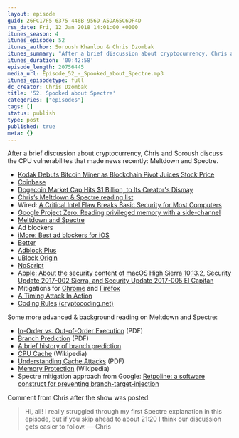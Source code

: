 ```yaml
---
layout: episode
guid: 26FC17F5-6375-446B-956D-A5DA65C6DF4D
rss_date: Fri, 12 Jan 2018 14:01:00 +0000
itunes_season: 4
itunes_episode: 52
itunes_author: Soroush Khanlou & Chris Dzombak
itunes_summary: "After a brief discussion about cryptocurrency, Chris and Soroush discuss the CPU vulnerabilites that made news recently: Meltdown and Spectre."
itunes_duration: '00:42:58'
episode_length: 20756445
media_url: Episode_52_-_Spooked_about_Spectre.mp3
itunes_episodetype: full
dc_creator: Chris Dzombak
title: '52. Spooked about Spectre'
categories: ["episodes"]
tags: []
status: publish
type: post
published: true
meta: {}
---
```

After a brief discussion about cryptocurrency, Chris and Soroush discuss the CPU vulnerabilites that made news recently: Meltdown and Spectre.

- [Kodak Debuts Bitcoin Miner as Blockchain Pivot Juices Stock Price](https://www.coindesk.com/kodak-is-also-backing-a-new-bitcoin-mining-service/)
- [Coinbase](https://www.coinbase.com/)
- [Dogecoin Market Cap Hits $1 Billion, to Its Creator's Dismay](https://www.coindesk.com/dogecoin-market-cap-hits-1-billion-creators-dismay/)
- [Chris’s Meltdown & Spectre reading list](https://www.dzombak.com/blog/2018/01/Reading-List--Meltdown-and-Spectre.html)
- Wired: [A Critical Intel Flaw Breaks Basic Security for Most Computers](https://www.wired.com/story/critical-intel-flaw-breaks-basic-security-for-most-computers/)
- [Google Project Zero: Reading privileged memory with a side-channel](https://googleprojectzero.blogspot.com/2018/01/reading-privileged-memory-with-side.html)
- [Meltdown and Spectre](https://meltdownattack.com/)
- Ad blockers
- [iMore: Best ad blockers for iOS](https://www.imore.com/best-ad-blockers-iphone-and-ipad)
- [Better](https://better.fyi/)
- [Adblock Plus](https://adblockplus.org/)
- [uBlock Origin](https://chrome.google.com/webstore/detail/ublock-origin/cjpalhdlnbpafiamejdnhcphjbkeiagm?hl=en)
- [NoScript](https://noscript.net/)
- [Apple: About the security content of macOS High Sierra 10.13.2, Security Update 2017-002 Sierra, and Security Update 2017-005 El Capitan](https://support.apple.com/en-gb/HT208331)
- Mitigations for [Chrome](https://sites.google.com/a/chromium.org/dev/Home/chromium-security/ssca) and [Firefox](https://blog.mozilla.org/security/2018/01/03/mitigations-landing-new-class-timing-attack/)
- [A Timing Attack In Action](http://verboselogging.com/2012/08/20/a-timing-attack-in-action)
- [Coding Rules](https://cryptocoding.net/index.php/Coding_rules) [](https://cryptocoding.net/index.php/Coding_rules) [(](https://cryptocoding.net/index.php/Coding_rules)[cryptocoding.net)](https://cryptocoding.net/index.php/Coding_rules)

Some more advanced & background reading on Meltdown and Spectre:

- [In-Order vs. Out-of-Order Execution](https://courses.cs.washington.edu/courses/csep548/06au/lectures/introOOO.pdf) (PDF)
- [Branch Prediction](https://courses.cs.washington.edu/courses/csep548/06au/lectures/branchPred.pdf) (PDF)
- [A brief history of branch prediction](https://danluu.com/branch-prediction/)
- [CPU Cache](https://en.wikipedia.org/wiki/CPU_cache) (Wikipedia)
- [Understanding Cache Attacks](https://www.rocq.inria.fr/secret/Anne.Canteaut/Publications/RR-5881.pdf) (PDF)
- [Memory Protection](https://en.wikipedia.org/wiki/Memory_protection) (Wikipedia)
- Spectre mitigation approach from Google: [Retpoline: a software construct for preventing branch-target-injection](https://support.google.com/faqs/answer/7625886)

Comment from Chris after the show was posted:

> Hi, all! I really struggled through my first Spectre explanation in this episode, but if you skip ahead to about 21:20 I think our discussion gets easier to follow. — Chris

